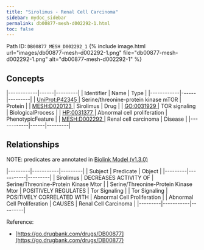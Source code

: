 ```yaml
---
title: "Sirolimus - Renal Cell Carcinoma"
sidebar: mydoc_sidebar
permalink: db00877-mesh-d002292-1.html
toc: false 
---
```



Path ID: `DB00877_MESH_D002292_1`
{% include image.html url="images/db00877-mesh-d002292-1.png" file="db00877-mesh-d002292-1.png" alt="db00877-mesh-d002292-1" %}

## Concepts

|------------|------|---------|
| Identifier | Name | Type    |
|------------|------|---------|
| <a href="https://identifiers.org/UniProt:P42345">UniProt:P42345 </a> | Serine/threonine-protein kinase mTOR | Protein |
| <a href="https://identifiers.org/MESH:D020123">MESH:D020123 </a> | Sirolimus | Drug |
| <a href="https://identifiers.org/GO:0031929">GO:0031929 </a> | TOR signaling | BiologicalProcess |
| <a href="https://identifiers.org/HP:0031377">HP:0031377 </a> | Abnormal cell proliferation | PhenotypicFeature |
| <a href="https://identifiers.org/MESH:D002292">MESH:D002292 </a> | Renal cell carcinoma | Disease |
|------------|------|---------|

## Relationships


NOTE: predicates are annotated in <a href="https://github.com/biolink/biolink-model/releases/tag/v1.3.0">Biolink Model (v1.3.0)</a>

|---------|-----------|---------|
| Subject | Predicate | Object  |
|---------|-----------|---------|
| Sirolimus | DECREASES ACTIVITY OF | Serine/Threonine-Protein Kinase Mtor |
| Serine/Threonine-Protein Kinase Mtor | POSITIVELY REGULATES | Tor Signaling |
| Tor Signaling | POSITIVELY CORRELATED WITH | Abnormal Cell Proliferation |
| Abnormal Cell Proliferation | CAUSES | Renal Cell Carcinoma |
|---------|-----------|---------|

Reference: 
  - [https://go.drugbank.com/drugs/DB00877](https://go.drugbank.com/drugs/DB00877)
